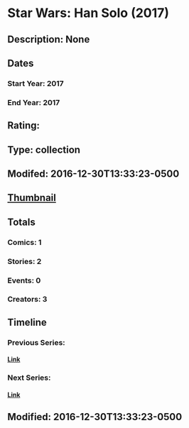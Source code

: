 # Star Wars: Han Solo (2017)
## Description: None
## Dates
### Start Year: 2017
### End Year: 2017
## Rating: 
## Type: collection
## Modifed: 2016-12-30T13:33:23-0500
## [Thumbnail](http://i.annihil.us/u/prod/marvel/i/mg/b/40/image_not_available.jpg)
## Totals
### Comics: 1
### Stories: 2
### Events: 0
### Creators: 3
## Timeline
### Previous Series: 
#### [Link]()
### Next Series: 
#### [Link]()
## Modified: 2016-12-30T13:33:23-0500